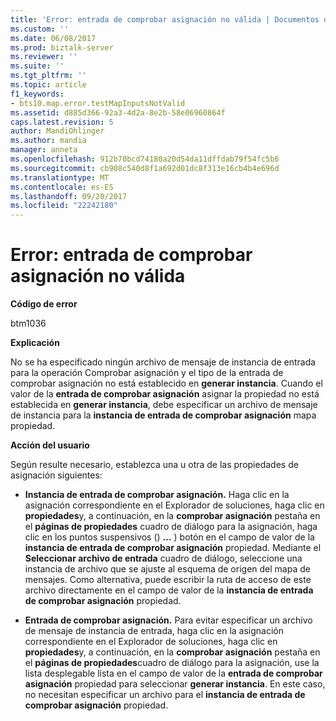 ```yaml
---
title: 'Error: entrada de comprobar asignación no válida | Documentos de Microsoft'
ms.custom: ''
ms.date: 06/08/2017
ms.prod: biztalk-server
ms.reviewer: ''
ms.suite: ''
ms.tgt_pltfrm: ''
ms.topic: article
f1_keywords:
- bts10.map.error.testMapInputsNotValid
ms.assetid: d885d366-92a3-4d2a-8e2b-58e06960864f
caps.latest.revision: 5
author: MandiOhlinger
ms.author: mandia
manager: anneta
ms.openlocfilehash: 912b70bcd74180a20d54da11dffdab79f54fc5b6
ms.sourcegitcommit: cb908c540d8f1a692d01dc8f313e16cb4b4e696d
ms.translationtype: MT
ms.contentlocale: es-ES
ms.lasthandoff: 09/20/2017
ms.locfileid: "22242180"
---
```

# <a name="error---test-map-inputs-not-valid"></a>Error: entrada de comprobar asignación no válida
**Código de error**  
  
 btm1036  
  
 **Explicación**  
  
 No se ha especificado ningún archivo de mensaje de instancia de entrada para la operación Comprobar asignación y el tipo de la entrada de comprobar asignación no está establecido en **generar instancia**. Cuando el valor de la **entrada de comprobar asignación** asignar la propiedad no está establecida en **generar instancia**, debe especificar un archivo de mensaje de instancia para la **instancia de entrada de comprobar asignación** mapa propiedad.  
  
 **Acción del usuario**  
  
 Según resulte necesario, establezca una u otra de las propiedades de asignación siguientes:  
  
-   **Instancia de entrada de comprobar asignación.** Haga clic en la asignación correspondiente en el Explorador de soluciones, haga clic en **propiedades**y, a continuación, en la **comprobar asignación** pestaña en el **páginas de propiedades** cuadro de diálogo para la asignación, haga clic en los puntos suspensivos () **...** ) botón en el campo de valor de la **instancia de entrada de comprobar asignación** propiedad. Mediante el **Seleccionar archivo de entrada** cuadro de diálogo, seleccione una instancia de archivo que se ajuste al esquema de origen del mapa de mensajes. Como alternativa, puede escribir la ruta de acceso de este archivo directamente en el campo de valor de la **instancia de entrada de comprobar asignación** propiedad.  
  
-   **Entrada de comprobar asignación.** Para evitar especificar un archivo de mensaje de instancia de entrada, haga clic en la asignación correspondiente en el Explorador de soluciones, haga clic en **propiedades**y, a continuación, en la **comprobar asignación** pestaña en el **páginas de propiedades**cuadro de diálogo para la asignación, use la lista desplegable lista en el campo de valor de la **entrada de comprobar asignación** propiedad para seleccionar **generar instancia**. En este caso, no necesitan especificar un archivo para el **instancia de entrada de comprobar asignación** propiedad.